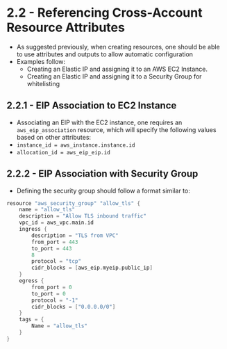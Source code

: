 # 2.2 - Referencing Cross-Account Resource Attributes

- As suggested previously, when creating resources, one should be able to use attributes and outputs to allow automatic configuration
- Examples follow:
  - Creating an Elastic IP and assigning it to an AWS EC2 Instance.
  - Creating an Elastic IP and assigning it to a Security Group for whitelisting

## 2.2.1 - EIP Association to EC2 Instance

- Associating an EIP with the EC2 instance, one requires an `aws_eip_association` resource, which will specify the following values based on other attributes:
- `instance_id = aws_instance.instance.id`
- `allocation_id = aws_eip_eip.id`

## 2.2.2 - EIP Association with Security Group

- Defining the security group should follow a format similar to:

```go
resource "aws_security_group" "allow_tls" {
    name = "allow_tls"
    description = "Allow TLS inbound traffic"
    vpc_id = aws_vpc.main.id
    ingress {
        description = "TLS from VPC"
        from_port = 443
        to_port = 443
        8
        protocol = "tcp"
        cidr_blocks = [aws_eip.myeip.public_ip]
    }
    egress {
        from_port = 0
        to_port = 0
        protocol = "-1"
        cidr_blocks = ["0.0.0.0/0"]
    }
    tags = {
        Name = "allow_tls"
    }
}
```
